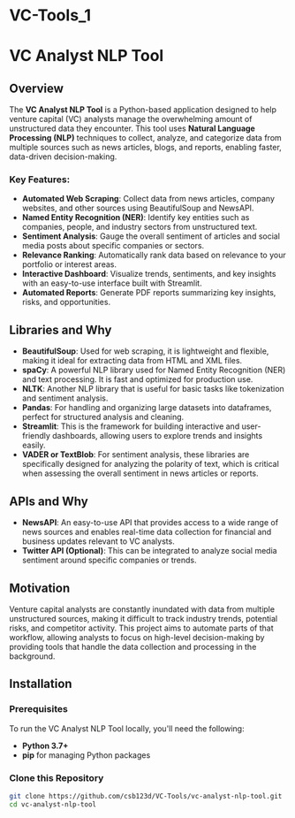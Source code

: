 # VC-Tools_1

# VC Analyst NLP Tool

## Overview

The **VC Analyst NLP Tool** is a Python-based application designed to help venture capital (VC) analysts manage the overwhelming amount of unstructured data they encounter. This tool uses **Natural Language Processing (NLP)** techniques to collect, analyze, and categorize data from multiple sources such as news articles, blogs, and reports, enabling faster, data-driven decision-making.

### Key Features:
- **Automated Web Scraping**: Collect data from news articles, company websites, and other sources using BeautifulSoup and NewsAPI.
- **Named Entity Recognition (NER)**: Identify key entities such as companies, people, and industry sectors from unstructured text.
- **Sentiment Analysis**: Gauge the overall sentiment of articles and social media posts about specific companies or sectors.
- **Relevance Ranking**: Automatically rank data based on relevance to your portfolio or interest areas.
- **Interactive Dashboard**: Visualize trends, sentiments, and key insights with an easy-to-use interface built with Streamlit.
- **Automated Reports**: Generate PDF reports summarizing key insights, risks, and opportunities.

## Libraries and Why

* **BeautifulSoup**: Used for web scraping, it is lightweight and flexible, making it ideal for extracting data from HTML and XML files.
* **spaCy**: A powerful NLP library used for Named Entity Recognition (NER) and text processing. It is fast and optimized for production use.
* **NLTK**: Another NLP library that is useful for basic tasks like tokenization and sentiment analysis.
* **Pandas**: For handling and organizing large datasets into dataframes, perfect for structured analysis and cleaning.
* **Streamlit**: This is the framework for building interactive and user-friendly dashboards, allowing users to explore trends and insights easily.
* **VADER or TextBlob**: For sentiment analysis, these libraries are specifically designed for analyzing the polarity of text, which is critical when assessing the overall sentiment in news articles or reports.

## APIs and Why

* **NewsAPI**: An easy-to-use API that provides access to a wide range of news sources and enables real-time data collection for financial and business updates relevant to VC analysts.
* **Twitter API (Optional)**: This can be integrated to analyze social media sentiment around specific companies or trends.

## Motivation

Venture capital analysts are constantly inundated with data from multiple unstructured sources, making it difficult to track industry trends, potential risks, and competitor activity. This project aims to automate parts of that workflow, allowing analysts to focus on high-level decision-making by providing tools that handle the data collection and processing in the background.

## Installation

### Prerequisites
To run the VC Analyst NLP Tool locally, you'll need the following:
- **Python 3.7+**
- **pip** for managing Python packages

### Clone this Repository
```bash
git clone https://github.com/csb123d/VC-Tools/vc-analyst-nlp-tool.git
cd vc-analyst-nlp-tool
